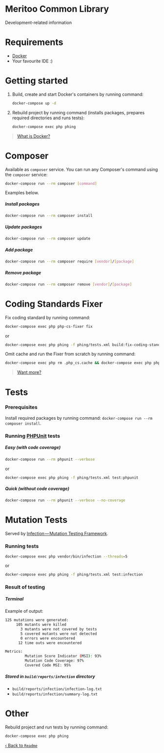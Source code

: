 # Meritoo Common Library

Development-related information

# Requirements

* [Docker](https://www.docker.com)
* Your favourite IDE :)

# Getting started

1. Build, create and start Docker's containers by running command:

    ```bash
    docker-compose up -d
    ```

2. Rebuild project by running command (installs packages, prepares required directories and runs tests):

	```bash
	docker-compose exec php phing
	```

> [What is Docker?](https://www.docker.com/what-docker)

# Composer

Available as `composer` service. You can run any Composer's command using the `composer` service:

```bash
docker-compose run --rm composer [command]
```

Examples below.

##### Install packages

```bash
docker-compose run --rm composer install
```

##### Update packages

```bash
docker-compose run --rm composer update
```

##### Add package

```bash
docker-compose run --rm composer require [vendor]/[package]
```

##### Remove package

```bash
docker-compose run --rm composer remove [vendor]/[package]
```

# Coding Standards Fixer

Fix coding standard by running command:

```bash
docker-compose exec php php-cs-fixer fix
```

or

```bash
docker-compose exec php phing -f phing/tests.xml build:fix-coding-standards
```

Omit cache and run the Fixer from scratch by running command:

```bash
docker-compose exec php rm .php_cs.cache && docker-compose exec php php-cs-fixer fix
```

> [Want more?](https://cs.sensiolabs.org)

# Tests

### Prerequisites

Install required packages by running command: `docker-compose run --rm composer install`.

### Running [PHPUnit](https://phpunit.de) tests

##### Easy (with code coverage)

```bash
docker-compose run --rm phpunit --verbose
```

or

```bash
docker-compose exec php phing -f phing/tests.xml test:phpunit
```

##### Quick (without code coverage)

```bash
docker-compose run --rm phpunit --verbose --no-coverage
```

# Mutation Tests

Served by [Infection — Mutation Testing Framework](https://infection.github.io).

### Running tests

```bash
docker-compose exec php vendor/bin/infection --threads=5
```

or

```bash
docker-compose exec php phing -f phing/tests.xml test:infection
```

### Result of testing

##### Terminal

Example of output:
```bash
125 mutations were generated:
     105 mutants were killed
       3 mutants were not covered by tests
       5 covered mutants were not detected
       0 errors were encountered
      12 time outs were encountered

Metrics:
         Mutation Score Indicator (MSI): 93%
         Mutation Code Coverage: 97%
         Covered Code MSI: 95%
```

##### Stored in `build/reports/infection` directory

* `build/reports/infection/infection-log.txt`
* `build/reports/infection/summary-log.txt`

# Other

Rebuild project and run tests by running command:

```bash
docker-compose exec php phing
```

[&lsaquo; Back to `Readme`](../README.md)
